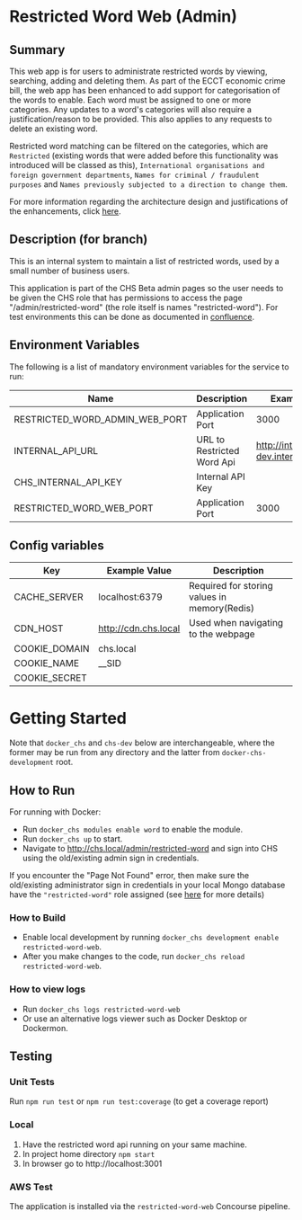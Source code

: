 # Restricted Word Web (Admin)

## Summary

This web app is for users to administrate restricted words by viewing, searching, adding and deleting them. As part of the ECCT economic crime bill, the web app has been enhanced to add support for categorisation of the words to enable. Each word must be assigned to one or more categories. Any updates to a word's categories will also require a justification/reason to be provided. This also applies to any requests to delete an existing word.

Restricted word matching can be filtered on the categories, which are `Restricted` (existing words that were added before this functionality was introduced will be classed as this), `International organisations and foreign government departments`,  `Names for criminal / fraudulent purposes` and `Names previously subjected to a direction to change them`.

For more information regarding the architecture design and justifications of the enhancements, click [here](https://companieshouse.atlassian.net/wiki/spaces/PS/pages/4260626528/Enhancing+restricted+word+service).

## Description (for branch)

This is an internal system to maintain a list of restricted words, used by a small number of business users.

This application is part of the CHS Beta admin pages so the user needs to be given the CHS role that has permissions to access the page "/admin/restricted-word" (the role itself is names "restricted-word"). For test environments this can be done as documented in [confluence](https://companieshouse.atlassian.net/wiki/spaces/IncVal/pages/1259143327/Restricted+Word+Web+-+High+Level+Design#For-test-environments-(when-you-have-access-to-DB)).

## Environment Variables

The following is a list of mandatory environment variables for the service to run:

| Name                           | Description                | Example Value                            |
|--------------------------------|----------------------------|------------------------------------------|
| RESTRICTED_WORD_ADMIN_WEB_PORT | Application Port           | 3000                                     |
| INTERNAL_API_URL               | URL to Restricted Word Api | http://internalapi.chs-dev.internal:4001 |
| CHS_INTERNAL_API_KEY           | Internal API Key           |                                          |
|  RESTRICTED_WORD_WEB_PORT      | Application Port           | 3000                                     |

## Config variables

| Key           | Example Value        | Description                                  |
|---------------|----------------------|----------------------------------------------|
| CACHE_SERVER  | localhost:6379       | Required for storing values in memory(Redis) |
| CDN_HOST      | http://cdn.chs.local | Used when navigating to the webpage          |
| COOKIE_DOMAIN | chs.local            |                                              |
| COOKIE_NAME   | __SID                |                                              |
| COOKIE_SECRET |                      |                                              |

# Getting Started

Note that `docker_chs` and `chs-dev` below are interchangeable, where the former may be run from any directory and the latter from `docker-chs-development` root.

## How to Run

For running with Docker:

* Run `docker_chs modules enable word` to enable the module.
* Run `docker_chs up` to start.
* Navigate to http://chs.local/admin/restricted-word and sign into CHS using the old/existing admin sign in credentials.

If you encounter the "Page Not Found" error, then make sure the old/existing administrator sign in credentials in your local Mongo database have the `"restricted-word"` role assigned (see [here](https://companieshouse.atlassian.net/wiki/spaces/IncVal/pages/1516044433/Restricted+Word+Web+admin+tool+Deployment+Notes) for more details)

### How to Build
* Enable local development by running `docker_chs development enable restricted-word-web`.
* After you make changes to the code, run `docker_chs reload restricted-word-web`.

### How to view logs
* Run `docker_chs logs restricted-word-web`
* Or use an alternative logs viewer such as Docker Desktop or Dockermon.

## Testing

### Unit Tests
Run `npm run test` or `npm run test:coverage` (to get a coverage report)

### Local

1. Have the restricted word api running on your same machine.
2. In project home directory `npm start`
3. In browser go to http://localhost:3001

### AWS Test

The application is installed via the `restricted-word-web` Concourse pipeline.

